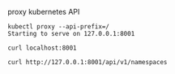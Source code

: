 
proxy kubernetes API

```
kubectl proxy --api-prefix=/
Starting to serve on 127.0.0.1:8001
```

`curl localhost:8001`

`curl http://127.0.0.1:8001/api/v1/namespaces`

